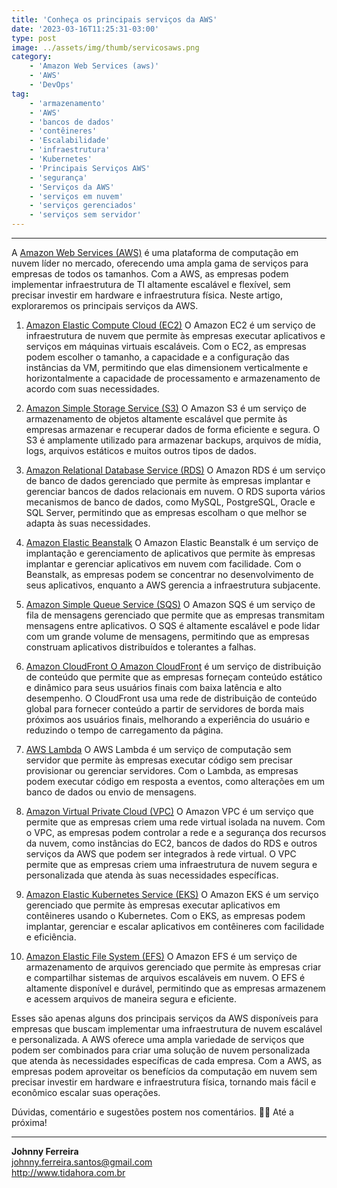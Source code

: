 ```yaml
---
title: 'Conheça os principais serviços da AWS'
date: '2023-03-16T11:25:31-03:00'
type: post
image: ../assets/img/thumb/servicosaws.png
category:
    - 'Amazon Web Services (aws)'
    - 'AWS'
    - 'DevOps'
tag:
    - 'armazenamento'
    - 'AWS'
    - 'bancos de dados'
    - 'contêineres'
    - 'Escalabilidade'
    - 'infraestrutura'
    - 'Kubernetes'
    - 'Principais Serviços AWS'
    - 'segurança'
    - 'Serviços da AWS'
    - 'serviços em nuvem'
    - 'serviços gerenciados'
    - 'serviços sem servidor'
---
```


- - - - - -



A [Amazon Web Services (AWS)](https://aws.amazon.com/) é uma plataforma de computação em nuvem líder no mercado, oferecendo uma ampla gama de serviços para empresas de todos os tamanhos. Com a AWS, as empresas podem implementar infraestrutura de TI altamente escalável e flexível, sem precisar investir em hardware e infraestrutura física. Neste artigo, exploraremos os principais serviços da AWS.

1. [Amazon Elastic Compute Cloud (EC2)](https://aws.amazon.com/pt/ec2/) O Amazon EC2 é um serviço de infraestrutura de nuvem que permite às empresas executar aplicativos e serviços em máquinas virtuais escaláveis. Com o EC2, as empresas podem escolher o tamanho, a capacidade e a configuração das instâncias da VM, permitindo que elas dimensionem verticalmente e horizontalmente a capacidade de processamento e armazenamento de acordo com suas necessidades.

2. [Amazon Simple Storage Service (S3)](https://aws.amazon.com/pt/s3/) O Amazon S3 é um serviço de armazenamento de objetos altamente escalável que permite às empresas armazenar e recuperar dados de forma eficiente e segura. O S3 é amplamente utilizado para armazenar backups, arquivos de mídia, logs, arquivos estáticos e muitos outros tipos de dados.

3. [Amazon Relational Database Service (RDS)](https://aws.amazon.com/pt/rds) O Amazon RDS é um serviço de banco de dados gerenciado que permite às empresas implantar e gerenciar bancos de dados relacionais em nuvem. O RDS suporta vários mecanismos de banco de dados, como MySQL, PostgreSQL, Oracle e SQL Server, permitindo que as empresas escolham o que melhor se adapta às suas necessidades.

4. [Amazon Elastic Beanstalk](https://aws.amazon.com/pt/elasticbeanstalk/?nc2=type_a) O Amazon Elastic Beanstalk é um serviço de implantação e gerenciamento de aplicativos que permite às empresas implantar e gerenciar aplicativos em nuvem com facilidade. Com o Beanstalk, as empresas podem se concentrar no desenvolvimento de seus aplicativos, enquanto a AWS gerencia a infraestrutura subjacente.

5. [Amazon Simple Queue Service (SQS)](https://aws.amazon.com/pt/sqs/?nc2=type_a) O Amazon SQS é um serviço de fila de mensagens gerenciado que permite que as empresas transmitam mensagens entre aplicativos. O SQS é altamente escalável e pode lidar com um grande volume de mensagens, permitindo que as empresas construam aplicativos distribuídos e tolerantes a falhas.

6. [Amazon CloudFront O Amazon CloudFront](https://aws.amazon.com/pt/cloudfront/?nc2=type_a) é um serviço de distribuição de conteúdo que permite que as empresas forneçam conteúdo estático e dinâmico para seus usuários finais com baixa latência e alto desempenho. O CloudFront usa uma rede de distribuição de conteúdo global para fornecer conteúdo a partir de servidores de borda mais próximos aos usuários finais, melhorando a experiência do usuário e reduzindo o tempo de carregamento da página.

7. [AWS Lambda](https://aws.amazon.com/pt/lambda/?nc2=type_a) O AWS Lambda é um serviço de computação sem servidor que permite às empresas executar código sem precisar provisionar ou gerenciar servidores. Com o Lambda, as empresas podem executar código em resposta a eventos, como alterações em um banco de dados ou envio de mensagens.

8. [Amazon Virtual Private Cloud (VPC)](https://aws.amazon.com/pt/vpc/) O Amazon VPC é um serviço que permite que as empresas criem uma rede virtual isolada na nuvem. Com o VPC, as empresas podem controlar a rede e a segurança dos recursos da nuvem, como instâncias do EC2, bancos de dados do RDS e outros serviços da AWS que podem ser integrados à rede virtual. O VPC permite que as empresas criem uma infraestrutura de nuvem segura e personalizada que atenda às suas necessidades específicas.

9. [Amazon Elastic Kubernetes Service (EKS)](https://aws.amazon.com/pt/eks/) O Amazon EKS é um serviço gerenciado que permite às empresas executar aplicativos em contêineres usando o Kubernetes. Com o EKS, as empresas podem implantar, gerenciar e escalar aplicativos em contêineres com facilidade e eficiência.

10. [Amazon Elastic File System (EFS)](https://aws.amazon.com/pt/efs/) O Amazon EFS é um serviço de armazenamento de arquivos gerenciado que permite às empresas criar e compartilhar sistemas de arquivos escaláveis em nuvem. O EFS é altamente disponível e durável, permitindo que as empresas armazenem e acessem arquivos de maneira segura e eficiente.


Esses são apenas alguns dos principais serviços da AWS disponíveis para empresas que buscam implementar uma infraestrutura de nuvem escalável e personalizada. A AWS oferece uma ampla variedade de serviços que podem ser combinados para criar uma solução de nuvem personalizada que atenda às necessidades específicas de cada empresa. Com a AWS, as empresas podem aproveitar os benefícios da computação em nuvem sem precisar investir em hardware e infraestrutura física, tornando mais fácil e econômico escalar suas operações.


Dúvidas, comentário e sugestões postem nos comentários.
👋🏼 Até a próxima!

- - - - - -


**Johnny Ferreira**  
<johnny.ferreira.santos@gmail.com>  
<http://www.tidahora.com.br>
